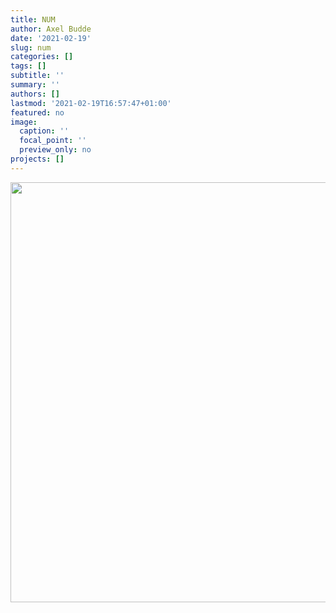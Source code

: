 ```yaml
---
title: NUM
author: Axel Budde
date: '2021-02-19'
slug: num
categories: []
tags: []
subtitle: ''
summary: ''
authors: []
lastmod: '2021-02-19T16:57:47+01:00'
featured: no
image: 
  caption: ''
  focal_point: ''
  preview_only: no
projects: []
---
```


<img src="{{< blogdown/postref >}}index_files/figure-html/unnamed-chunk-1-1.png" width="672" />








